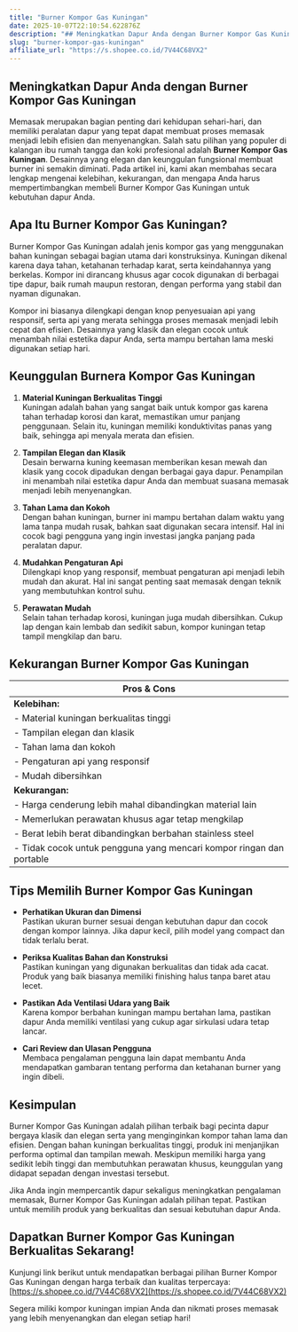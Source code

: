 ```yaml
---
title: "Burner Kompor Gas Kuningan"
date: 2025-10-07T22:10:54.622876Z
description: "## Meningkatkan Dapur Anda dengan Burner Kompor Gas Kuningan..."
slug: "burner-kompor-gas-kuningan"
affiliate_url: "https://s.shopee.co.id/7V44C68VX2"
---
```

## Meningkatkan Dapur Anda dengan Burner Kompor Gas Kuningan

Memasak merupakan bagian penting dari kehidupan sehari-hari, dan memiliki peralatan dapur yang tepat dapat membuat proses memasak menjadi lebih efisien dan menyenangkan. Salah satu pilihan yang populer di kalangan ibu rumah tangga dan koki profesional adalah **Burner Kompor Gas Kuningan**. Desainnya yang elegan dan keunggulan fungsional membuat burner ini semakin diminati. Pada artikel ini, kami akan membahas secara lengkap mengenai kelebihan, kekurangan, dan mengapa Anda harus mempertimbangkan membeli Burner Kompor Gas Kuningan untuk kebutuhan dapur Anda.

## Apa Itu Burner Kompor Gas Kuningan?

Burner Kompor Gas Kuningan adalah jenis kompor gas yang menggunakan bahan kuningan sebagai bagian utama dari konstruksinya. Kuningan dikenal karena daya tahan, ketahanan terhadap karat, serta keindahannya yang berkelas. Kompor ini dirancang khusus agar cocok digunakan di berbagai tipe dapur, baik rumah maupun restoran, dengan performa yang stabil dan nyaman digunakan.

Kompor ini biasanya dilengkapi dengan knop penyesuaian api yang responsif, serta api yang merata sehingga proses memasak menjadi lebih cepat dan efisien. Desainnya yang klasik dan elegan cocok untuk menambah nilai estetika dapur Anda, serta mampu bertahan lama meski digunakan setiap hari.

## Keunggulan Burnera Kompor Gas Kuningan

1. **Material Kuningan Berkualitas Tinggi**  
Kuningan adalah bahan yang sangat baik untuk kompor gas karena tahan terhadap korosi dan karat, memastikan umur panjang penggunaan. Selain itu, kuningan memiliki konduktivitas panas yang baik, sehingga api menyala merata dan efisien.

2. **Tampilan Elegan dan Klasik**  
Desain berwarna kuning keemasan memberikan kesan mewah dan klasik yang cocok dipadukan dengan berbagai gaya dapur. Penampilan ini menambah nilai estetika dapur Anda dan membuat suasana memasak menjadi lebih menyenangkan.

3. **Tahan Lama dan Kokoh**  
Dengan bahan kuningan, burner ini mampu bertahan dalam waktu yang lama tanpa mudah rusak, bahkan saat digunakan secara intensif. Hal ini cocok bagi pengguna yang ingin investasi jangka panjang pada peralatan dapur.

4. **Mudahkan Pengaturan Api**  
Dilengkapi knop yang responsif, membuat pengaturan api menjadi lebih mudah dan akurat. Hal ini sangat penting saat memasak dengan teknik yang membutuhkan kontrol suhu.

5. **Perawatan Mudah**  
Selain tahan terhadap korosi, kuningan juga mudah dibersihkan. Cukup lap dengan kain lembab dan sedikit sabun, kompor kuningan tetap tampil mengkilap dan baru.

## Kekurangan Burner Kompor Gas Kuningan

| Pros & Cons                                  |  
|----------------------------------------------|  
| **Kelebihan:**                               |  
| - Material kuningan berkualitas tinggi       |  
| - Tampilan elegan dan klasik                |  
| - Tahan lama dan kokoh                      |  
| - Pengaturan api yang responsif             |  
| - Mudah dibersihkan                        |  
| **Kekurangan:**                              |  
| - Harga cenderung lebih mahal dibandingkan material lain |  
| - Memerlukan perawatan khusus agar tetap mengkilap |  
| - Berat lebih berat dibandingkan berbahan stainless steel |  
| - Tidak cocok untuk pengguna yang mencari kompor ringan dan portable |  

## Tips Memilih Burner Kompor Gas Kuningan

- **Perhatikan Ukuran dan Dimensi**  
Pastikan ukuran burner sesuai dengan kebutuhan dapur dan cocok dengan kompor lainnya. Jika dapur kecil, pilih model yang compact dan tidak terlalu berat.

- **Periksa Kualitas Bahan dan Konstruksi**  
Pastikan kuningan yang digunakan berkualitas dan tidak ada cacat. Produk yang baik biasanya memiliki finishing halus tanpa baret atau lecet.

- **Pastikan Ada Ventilasi Udara yang Baik**  
Karena kompor berbahan kuningan mampu bertahan lama, pastikan dapur Anda memiliki ventilasi yang cukup agar sirkulasi udara tetap lancar.

- **Cari Review dan Ulasan Pengguna**  
Membaca pengalaman pengguna lain dapat membantu Anda mendapatkan gambaran tentang performa dan ketahanan burner yang ingin dibeli.

## Kesimpulan

Burner Kompor Gas Kuningan adalah pilihan terbaik bagi pecinta dapur bergaya klasik dan elegan serta yang menginginkan kompor tahan lama dan efisien. Dengan bahan kuningan berkualitas tinggi, produk ini menjanjikan performa optimal dan tampilan mewah. Meskipun memiliki harga yang sedikit lebih tinggi dan membutuhkan perawatan khusus, keunggulan yang didapat sepadan dengan investasi tersebut.

Jika Anda ingin mempercantik dapur sekaligus meningkatkan pengalaman memasak, Burner Kompor Gas Kuningan adalah pilihan tepat. Pastikan untuk memilih produk yang berkualitas dan sesuai kebutuhan dapur Anda.

## Dapatkan Burner Kompor Gas Kuningan Berkualitas Sekarang!

Kunjungi link berikut untuk mendapatkan berbagai pilihan Burner Kompor Gas Kuningan dengan harga terbaik dan kualitas terpercaya: [https://s.shopee.co.id/7V44C68VX2](https://s.shopee.co.id/7V44C68VX2)

Segera miliki kompor kuningan impian Anda dan nikmati proses memasak yang lebih menyenangkan dan elegan setiap hari!